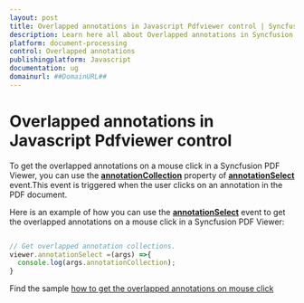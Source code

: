 ```yaml
---
layout: post
title: Overlapped annotations in Javascript Pdfviewer control | Syncfusion
description: Learn here all about Overlapped annotations in Syncfusion Javascript Pdfviewer control of Syncfusion Essential JS 2 and more.
platform: document-processing
control: Overlapped annotations
publishingplatform: Javascript
documentation: ug
domainurl: ##DomainURL##
---
```


# Overlapped annotations in Javascript Pdfviewer control

To get the overlapped annotations on a mouse click in a Syncfusion PDF Viewer, you can use the [**annotationCollection**](https://ej2.syncfusion.com/documentation/api/pdfviewer/#annotationcollection) property of [**annotationSelect**](https://ej2.syncfusion.com/documentation/api/pdfviewer/#annotationselect) event.This event is triggered when the user clicks on an annotation in the PDF document.

Here is an example of how you can use the [**annotationSelect**](https://ej2.syncfusion.com/documentation/api/pdfviewer/#annotationselect) event to get the overlapped annotations on a mouse click in a Syncfusion PDF Viewer:

```javascript

// Get overlapped annotation collections.
viewer.annotationSelect =(args) =>{
  console.log(args.annotationCollection);
}

```

Find the sample [how to get the overlapped annotations on mouse click](https://stackblitz.com/edit/a93cem-lprlap?devtoolsheight=33&file=index.js)